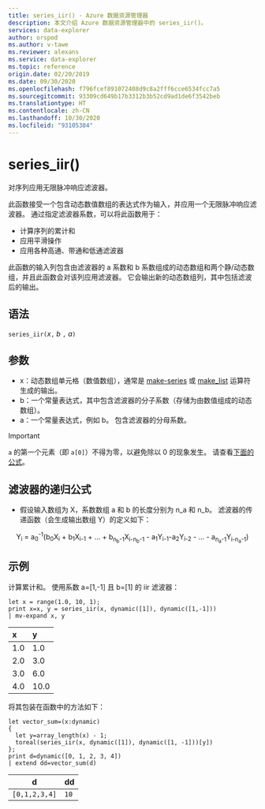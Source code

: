 ```yaml
---
title: series_iir() - Azure 数据资源管理器
description: 本文介绍 Azure 数据资源管理器中的 series_iir()。
services: data-explorer
author: orspod
ms.author: v-tawe
ms.reviewer: alexans
ms.service: data-explorer
ms.topic: reference
origin.date: 02/20/2019
ms.date: 09/30/2020
ms.openlocfilehash: f796fcef891072408d9c8a2fff6cce6534fcc7a5
ms.sourcegitcommit: 93309cd649b17b3312b3b52cd9ad1de6f3542beb
ms.translationtype: HT
ms.contentlocale: zh-CN
ms.lasthandoff: 10/30/2020
ms.locfileid: "93105384"
---
```

# <a name="series_iir"></a>series_iir()

对序列应用无限脉冲响应滤波器。  

此函数接受一个包含动态数值数组的表达式作为输入，并应用一个无限脉冲响应滤波器。 通过指定滤波器系数，可以将此函数用于：
* 计算序列的累计和
* 应用平滑操作
* 应用各种高通、带通和低通滤波器

此函数的输入列包含由滤波器的 a 系数和 b 系数组成的动态数组和两个静/动态数组，并且此函数会对该列应用滤波器。 它会输出新的动态数组列，其中包括滤波后的输出。  

## <a name="syntax"></a>语法

`series_iir(`*x*`,` *b* `,` *a*`)`

## <a name="arguments"></a>参数

* x：动态数组单元格（数值数组），通常是 [make-series](make-seriesoperator.md) 或 [make_list](makelist-aggfunction.md) 运算符生成的输出。
* b：一个常量表达式，其中包含滤波器的分子系数（存储为由数值组成的动态数组）。
* a：一个常量表达式，例如 b。 包含滤波器的分母系数。

> [!IMPORTANT]
> `a` 的第一个元素（即 `a[0]`）不得为零，以避免除以 0 的现象发生。 请查看[下面的公式](#the-filters-recursive-formula)。

## <a name="the-filters-recursive-formula"></a>滤波器的递归公式

* 假设输入数组为 X，系数数组 a 和 b 的长度分别为 n_a 和 n_b。 滤波器的传递函数（会生成输出数组 Y）的定义如下：

<div align="center">
Y<sub>i</sub> = a<sub>0</sub><sup>-1</sup>(b<sub>0</sub>X<sub>i</sub>
 + b<sub>1</sub>X<sub>i-1</sub> + ... + b<sub>n<sub>b</sub>-1</sub>X<sub>i-n<sub>b</sub>-1</sub>
 - a<sub>1</sub>Y<sub>i-1</sub>-a<sub>2</sub>Y<sub>i-2</sub> - ... - a<sub>n<sub>a</sub>-1</sub>Y<sub>i-n<sub>a</sub>-1</sub>)
</div>

## <a name="example"></a>示例

计算累计和。 使用系数 a=[1,-1] 且 b=[1] 的 iir 滤波器：  

<!-- csl: https://help.kusto.chinacloudapi.cn:443/Samples -->
```kusto
let x = range(1.0, 10, 1);
print x=x, y = series_iir(x, dynamic([1]), dynamic([1,-1]))
| mv-expand x, y
```

| x | y |
|:--|:--|
|1.0|1.0|
|2.0|3.0|
|3.0|6.0|
|4.0|10.0|

将其包装在函数中的方法如下：

<!-- csl: https://help.kusto.chinacloudapi.cn:443/Samples -->
```kusto
let vector_sum=(x:dynamic)
{
  let y=array_length(x) - 1;
  toreal(series_iir(x, dynamic([1]), dynamic([1, -1]))[y])
};
print d=dynamic([0, 1, 2, 3, 4])
| extend dd=vector_sum(d)
```

|d            |dd  |
|-------------|----|
|`[0,1,2,3,4]`|`10`|
